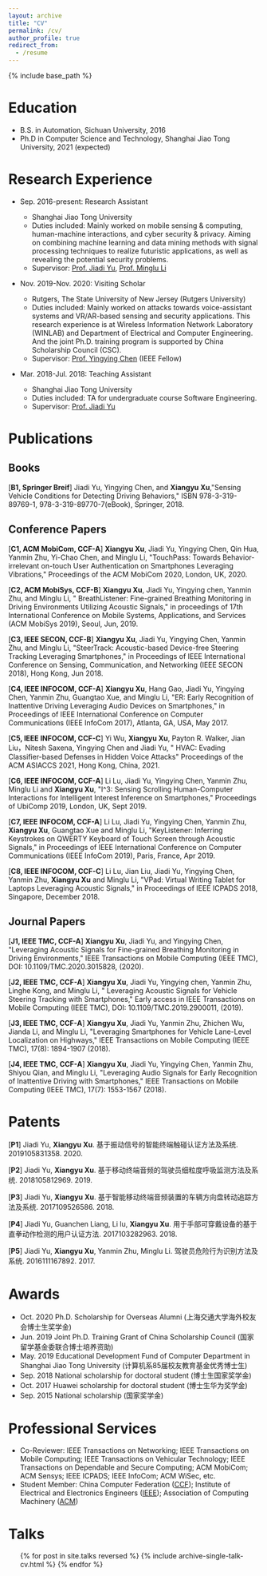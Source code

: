 ```yaml
---
layout: archive
title: "CV"
permalink: /cv/
author_profile: true
redirect_from:
  - /resume
---
```


{% include base_path %}

Education
======
* B.S. in Automation, Sichuan University, 2016
* Ph.D in Computer Science and Technology, Shanghai Jiao Tong University, 2021 (expected)

Research Experience
======
* Sep. 2016-present: Research Assistant
  * Shanghai Jiao Tong University
  * Duties included: Mainly worked on mobile sensing & computing, human-machine interactions, and cyber security & privacy. Aiming on combining machine learning and data mining methods with signal processing techniques to realize futuristic applications, as well as revealing the potential security problems.
  * Supervisor: [Prof. Jiadi Yu](http://www.cs.sjtu.edu.cn/~jdyu/), [Prof. Minglu Li](http://www.cs.sjtu.edu.cn/PeopleDetail.aspx?id=93)

* Nov. 2019-Nov. 2020: Visiting Scholar
  * Rutgers, The State University of New Jersey (Rutgers University)
  * Duties included: Mainly worked on attacks towards voice-assistant systems and VR/AR-based sensing and security applications. This research experience is at Wireless Information Network Laboratory (WINLAB) and Department of Electrical and Computer Engineering. And the joint Ph.D. training program is supported by China Scholarship Council (CSC).
  * Supervisor: [Prof. Yingying Chen](http://www.winlab.rutgers.edu/~yychen/) (IEEE Fellow)

* Mar. 2018-Jul. 2018: Teaching Assistant
  * Shanghai Jiao Tong University
  * Duties included: TA for undergraduate course Software Engineering.
  * Supervisor: [Prof. Jiadi Yu](http://www.cs.sjtu.edu.cn/~jdyu/)


Publications
======

## Books 
[**B1, Springer Breif**] Jiadi Yu, Yingying Chen, and **Xiangyu Xu**,"Sensing Vehicle Conditions for Detecting Driving Behaviors," ISBN 978-3-319-89769-1, 978-3-319-89770-7(eBook), Springer, 2018.

## Conference Papers
[**C1, ACM MobiCom, CCF-A**] **Xiangyu Xu**, Jiadi Yu, Yingying Chen, Qin Hua, Yanmin Zhu, Yi-Chao Chen, and Minglu Li, "TouchPass: Towards Behavior-irrelevant on-touch User Authentication on Smartphones Leveraging Vibrations," Proceedings of the ACM MobiCom 2020, London, UK, 2020. 

[**C2, ACM MobiSys, CCF-B**] **Xiangyu Xu**, Jiadi Yu, Yingying chen, Yanmin Zhu, and Minglu Li, " BreathListener: Fine-grained Breathing Monitoring in Driving Environments Utilizing Acoustic Signals," in proceedings of 17th International Conference on Mobile Systems, Applications, and Services (ACM MobiSys 2019), Seoul, Jun, 2019.

[**C3, IEEE SECON, CCF-B**] **Xiangyu Xu**, Jiadi Yu, Yingying Chen, Yanmin Zhu, and Minglu Li, "SteerTrack: Acoustic-based Device-free Steering Tracking Leveraging Smartphones," in Proceedings of IEEE International Conference on Sensing, Communication, and Networking (IEEE SECON 2018), Hong Kong, Jun 2018.

[**C4, IEEE INFOCOM, CCF-A**] **Xiangyu Xu**, Hang Gao, Jiadi Yu, Yingying Chen, Yanmin Zhu, Guangtao Xue, and Minglu Li, "ER: Early Recognition of Inattentive Driving Leveraging Audio Devices on Smartphones," in Proceedings of IEEE International Conference on Computer Communications (IEEE InfoCom 2017), Atlanta, GA, USA, May 2017.

[**C5, IEEE INFOCOM, CCF-C**] Yi Wu, **Xiangyu Xu**, Payton R. Walker, Jian Liu，Nitesh Saxena, Yingying Chen and Jiadi Yu, " HVAC: Evading Classifier-based Defenses in Hidden Voice Attacks" Proceedings of the ACM ASIACCS 2021, Hong Kong, China, 2021. 

[**C6, IEEE INFOCOM, CCF-A**] Li Lu, Jiadi Yu, Yingying Chen, Yanmin Zhu, Minglu Li and **Xiangyu Xu**, "I^3: Sensing Scrolling Human-Computer Interactions for Intelligent Interest Inference on Smartphones," Proceedings of UbiComp 2019, London, UK, Sept 2019.

[**C7, IEEE INFOCOM, CCF-A**] Li Lu, Jiadi Yu, Yingying Chen, Yanmin Zhu, **Xiangyu Xu**, Guangtao Xue and Minglu Li, "KeyListener: Inferring Keystrokes on QWERTY Keyboard of Touch Screen through Acoustic Signals," in Proceedings of IEEE International Conference on Computer Communications (IEEE InfoCom 2019), Paris, France, Apr 2019.

[**C8, IEEE INFOCOM, CCF-C**] Li Lu, Jian Liu, Jiadi Yu, Yingying Chen, Yanmin Zhu, **Xiangyu Xu** and Minglu Li, "VPad: Virtual Writing Tablet for Laptops Leveraging Acoustic Signals," in Proceedings of IEEE ICPADS 2018, Singapore, December 2018.


## Journal Papers
[**J1, IEEE TMC, CCF-A**] **Xiangyu Xu**, Jiadi Yu, and Yingying Chen, "Leveraging Acoustic Signals for Fine-grained Breathing Monitoring in Driving Environments," IEEE Transactions on Mobile Computing (IEEE TMC), DOI: 10.1109/TMC.2020.3015828, (2020).

[**J2, IEEE TMC, CCF-A**] **Xiangyu Xu**, Jiadi Yu, Yingying chen, Yanmin Zhu, Linghe Kong, and Minglu Li, " Leveraging Acoustic Signals for Vehicle Steering Tracking with Smartphones," Early access in IEEE Transactions on Mobile Computing (IEEE TMC), DOI: 10.1109/TMC.2019.2900011, (2019).

[**J3, IEEE TMC, CCF-A**] **Xiangyu Xu**, Jiadi Yu, Yanmin Zhu, Zhichen Wu, Jianda Li, and Minglu Li, "Leveraging Smartphones for Vehicle Lane-Level Localization on Highways," IEEE Transactions on Mobile Computing (IEEE TMC), 17(8): 1894-1907 (2018).

[**J4, IEEE TMC, CCF-A**] **Xiangyu Xu**, Jiadi Yu, Yingying Chen, Yanmin Zhu, Shiyou Qian, and Minglu Li, "Leveraging Audio Signals for Early Recognition of Inattentive Driving with Smartphones," IEEE Transactions on Mobile Computing (IEEE TMC), 17(7): 1553-1567 (2018). 


Patents
======
[**P1**] Jiadi Yu, **Xiangyu Xu**. 基于振动信号的智能终端触碰认证方法及系统. 2019105831358. 2020.

[**P2**] Jiadi Yu, **Xiangyu Xu**. 基于移动终端音频的驾驶员细粒度呼吸监测方法及系统. 2018105812969. 2019.

[**P3**] Jiadi Yu, **Xiangyu Xu**. 基于智能移动终端音频装置的车辆方向盘转动追踪方法及系统. 2017109526586. 2018.

[**P4**] Jiadi Yu, Guanchen Liang, Li lu, **Xiangyu Xu**. 用于手部可穿戴设备的基于直拳动作检测的用户认证方法. 2017103282963. 2018.

[**P5**] Jiadi Yu, **Xiangyu Xu**, Yanmin Zhu, Minglu Li. 驾驶员危险行为识别方法及系统. 2016111167892. 2017. 

Awards
======
* Oct. 2020 Ph.D. Scholarship for Overseas Alumni (上海交通大学海外校友会博士生奖学金)
* Jun. 2019 Joint Ph.D. Training Grant of China Scholarship Council (国家留学基金委联合博士培养资助)
* May. 2019 Educational Development Fund of Computer Department in Shanghai Jiao Tong University (计算机系85届校友教育基金优秀博士生)
* Sep. 2018 National scholarship for doctoral student  (博士生国家奖学金)
* Oct. 2017 Huawei scholarship for doctoral student (博士生华为奖学金)
* Sep. 2015 National scholarship (国家奖学金)

Professional Services
======
* Co-Reviewer: IEEE Transactions on Networking; IEEE Transactions on Mobile Computing; IEEE Transactions on Vehicular Technology; IEEE Transactions on Dependable and Secure Computing; ACM MobiCom; ACM Sensys; IEEE ICPADS; IEEE InfoCom; ACM WiSec, etc. 
* Student Member: China Computer Federation ([CCF](https://www.ccf.org.cn/)); Institute of Electrical and Electronics Engineers ([IEEE](https://www.ieee.org)); Association of Computing Machinery ([ACM](https://www.acm.org/))

Talks
======
  <ul>{% for post in site.talks reversed %}
    {% include archive-single-talk-cv.html %}
  {% endfor %}</ul>
  
  
  

